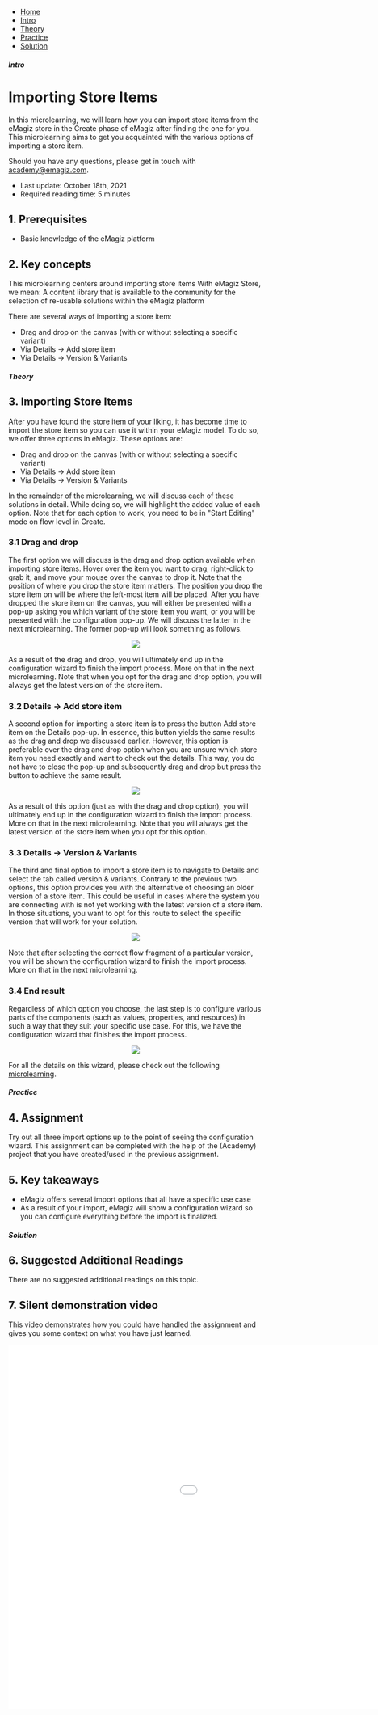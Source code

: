 <div class="ez-academy">
    <div class="ez-academy__body">
        <main class="micro-learning">
        <ul class="doc-nav">
            <li class="doc-nav__item"><a href="../../docs/microlearning/novice-emagiz-store-index" class="doc-nav__link">Home</a></li>
            <li class="doc-nav__item"><a href="#intro" class="doc-nav__link">Intro</a></li>
            <li class="doc-nav__item"><a href="#theory" class="doc-nav__link">Theory</a></li>
            <li class="doc-nav__item"><a href="#practice" class="doc-nav__link">Practice</a></li>
            <li class="doc-nav__item"><a href="#solution" class="doc-nav__link">Solution</a></li>
        </ul>

<div class="doc">

##### Intro

# Importing Store Items

In this microlearning, we will learn how you can import store items from the eMagiz store in the Create phase of eMagiz after finding the one for you. This microlearning aims to get you acquainted with the various options of importing a store item.

Should you have any questions, please get in touch with academy@emagiz.com.

- Last update: October 18th, 2021
- Required reading time: 5 minutes

## 1. Prerequisites
- Basic knowledge of the eMagiz platform

## 2. Key concepts
This microlearning centers around importing store items
With eMagiz Store, we mean: A content library that is available to the community for the selection of re-usable solutions within the eMagiz platform

There are several ways of importing a store item:
- Drag and drop on the canvas (with or without selecting a specific variant)
- Via Details -> Add store item
- Via Details -> Version & Variants

##### Theory

## 3. Importing Store Items

After you have found the store item of your liking, it has become time to import the store item so you can use it within your eMagiz model. To do so, we offer three options in eMagiz. These options are:
- Drag and drop on the canvas (with or without selecting a specific variant)
- Via Details -> Add store item
- Via Details -> Version & Variants

In the remainder of the microlearning, we will discuss each of these solutions in detail. While doing so, we will highlight the added value of each option. Note that for each option to work, you need to be in "Start Editing" mode on flow level in Create.

### 3.1 Drag and drop
The first option we will discuss is the drag and drop option available when importing store items. Hover over the item you want to drag, right-click to grab it, and move your mouse over the canvas to drop it. Note that the position of where you drop the store item matters. The position you drop the store item on will be where the left-most item will be placed. After you have dropped the store item on the canvas, you will either be presented with a pop-up asking you which variant of the store item you want, or you will be presented with the configuration pop-up. We will discuss the latter in the next microlearning. The former pop-up will look something as follows.

<p align="center"><img src="../../img/microlearning/novice-emagiz-store-importing-store-items--select-variant-pop-up.png"></p>

As a result of the drag and drop, you will ultimately end up in the configuration wizard to finish the import process. More on that in the next microlearning. Note that when you opt for the drag and drop option, you will always get the latest version of the store item.

### 3.2 Details -> Add store item
A second option for importing a store item is to press the button Add store item on the Details pop-up. In essence, this button yields the same results as the drag and drop we discussed earlier. However, this option is preferable over the drag and drop option when you are unsure which store item you need exactly and want to check out the details. This way, you do not have to close the pop-up and subsequently drag and drop but press the button to achieve the same result.

<p align="center"><img src="../../img/microlearning/novice-emagiz-store-importing-store-items--details-add-store-item.png"></p>

As a result of this option (just as with the drag and drop option), you will ultimately end up in the configuration wizard to finish the import process. More on that in the next microlearning. Note that you will always get the latest version of the store item when you opt for this option.

### 3.3 Details -> Version & Variants
The third and final option to import a store item is to navigate to Details and select the tab called version & variants. Contrary to the previous two options, this option provides you with the alternative of choosing an older version of a store item. This could be useful in cases where the system you are connecting with is not yet working with the latest version of a store item. In those situations, you want to opt for this route to select the specific version that will work for your solution.

<p align="center"><img src="../../img/microlearning/novice-emagiz-store-importing-store-items--details-versions-and-variants.png"></p>

Note that after selecting the correct flow fragment of a particular version, you will be shown the configuration wizard to finish the import process. More on that in the next microlearning.

### 3.4 End result
Regardless of which option you choose, the last step is to configure various parts of the components (such as values, properties, and resources) in such a way that they suit your specific use case. For this, we have the configuration wizard that finishes the import process.

<p align="center"><img src="../../img/microlearning/novice-emagiz-store-importing-store-items--configuration-wizard.png"></p>

For all the details on this wizard, please check out the following [microlearning](novice-emagiz-store-configuring-store-items.md).

##### Practice

## 4. Assignment

Try out all three import options up to the point of seeing the configuration wizard. This assignment can be completed with the help of the (Academy) project that you have created/used in the previous assignment.

## 5. Key takeaways

- eMagiz offers several import options that all have a specific use case
- As a result of your import, eMagiz will show a configuration wizard so you can configure everything before the import is finalized.

##### Solution

## 6. Suggested Additional Readings

There are no suggested additional readings on this topic.

## 7. Silent demonstration video

This video demonstrates how you could have handled the assignment and gives you some context on what you have just learned.

<iframe width="1280" height="720" src="../../vid/microlearning/novice-emagiz-store-importing-store-items.mp4" frameborder="0" allow="accelerometer; autoplay; clipboard-write; encrypted-media; gyroscope; picture-in-picture" allowfullscreen></iframe>

</div>
</main>
</div>
</div>